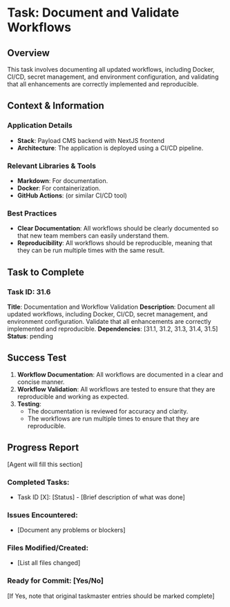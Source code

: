 # Task: Document and Validate Workflows

## Overview
This task involves documenting all updated workflows, including Docker, CI/CD, secret management, and environment configuration, and validating that all enhancements are correctly implemented and reproducible.

## Context & Information
### Application Details
- **Stack**: Payload CMS backend with NextJS frontend
- **Architecture**: The application is deployed using a CI/CD pipeline.

### Relevant Libraries & Tools
- **Markdown**: For documentation.
- **Docker**: For containerization.
- **GitHub Actions**: (or similar CI/CD tool)

### Best Practices
- **Clear Documentation**: All workflows should be clearly documented so that new team members can easily understand them.
- **Reproducibility**: All workflows should be reproducible, meaning that they can be run multiple times with the same result.

## Task to Complete

### Task ID: 31.6
**Title**: Documentation and Workflow Validation
**Description**: Document all updated workflows, including Docker, CI/CD, secret management, and environment configuration. Validate that all enhancements are correctly implemented and reproducible.
**Dependencies**: [31.1, 31.2, 31.3, 31.4, 31.5]
**Status**: pending

## Success Test
1.  **Workflow Documentation**: All workflows are documented in a clear and concise manner.
2.  **Workflow Validation**: All workflows are tested to ensure that they are reproducible and working as expected.
3.  **Testing**:
    - The documentation is reviewed for accuracy and clarity.
    - The workflows are run multiple times to ensure that they are reproducible.

## Progress Report
[Agent will fill this section]

### Completed Tasks:
- Task ID [X]: [Status] - [Brief description of what was done]

### Issues Encountered:
- [Document any problems or blockers]

### Files Modified/Created:
- [List all files changed]

### Ready for Commit: [Yes/No]
[If Yes, note that original taskmaster entries should be marked complete]
